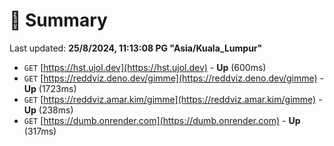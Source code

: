 # 📖 Summary
Last updated: **25/8/2024, 11:13:08 PG "Asia/Kuala_Lumpur"**

- `GET` [https://hst.ujol.dev](https://hst.ujol.dev) - **Up** (600ms)
- `GET` [https://reddviz.deno.dev/gimme](https://reddviz.deno.dev/gimme) - **Up** (1723ms)
- `GET` [https://reddviz.amar.kim/gimme](https://reddviz.amar.kim/gimme) - **Up** (238ms)
- `GET` [https://dumb.onrender.com](https://dumb.onrender.com) - **Up** (317ms)
